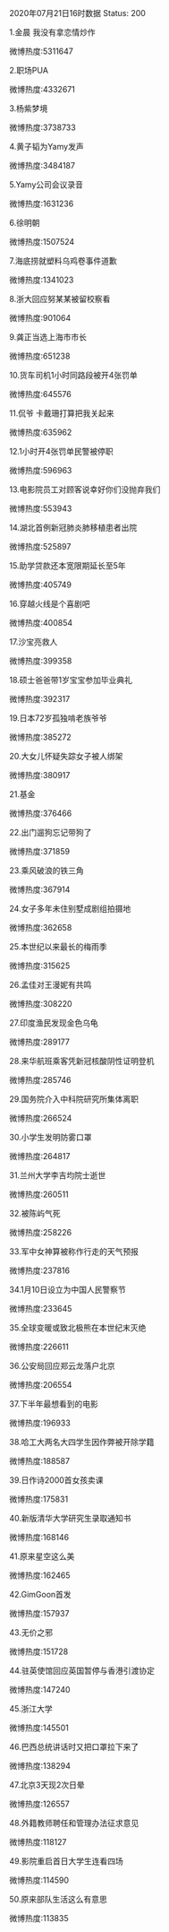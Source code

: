2020年07月21日16时数据
Status: 200

1.金晨 我没有拿恋情炒作

微博热度:5311647

2.职场PUA

微博热度:4332671

3.杨紫梦境

微博热度:3738733

4.黄子韬为Yamy发声

微博热度:3484187

5.Yamy公司会议录音

微博热度:1631236

6.徐明朝

微博热度:1507524

7.海底捞就塑料乌鸡卷事件道歉

微博热度:1341023

8.浙大回应努某某被留校察看

微博热度:901064

9.龚正当选上海市市长

微博热度:651238

10.货车司机1小时同路段被开4张罚单

微博热度:645576

11.侃爷 卡戴珊打算把我关起来

微博热度:635962

12.1小时开4张罚单民警被停职

微博热度:596963

13.电影院员工对顾客说幸好你们没抛弃我们

微博热度:553943

14.湖北首例新冠肺炎肺移植患者出院

微博热度:525897

15.助学贷款还本宽限期延长至5年

微博热度:405749

16.穿越火线是个喜剧吧

微博热度:400854

17.沙宝亮救人

微博热度:399358

18.硕士爸爸带1岁宝宝参加毕业典礼

微博热度:392317

19.日本72岁孤独啃老族爷爷

微博热度:385272

20.大女儿怀疑失踪女子被人绑架

微博热度:380917

21.基金

微博热度:376466

22.出门遛狗忘记带狗了

微博热度:371859

23.乘风破浪的铁三角

微博热度:367914

24.女子多年未住别墅成剧组拍摄地

微博热度:362658

25.本世纪以来最长的梅雨季

微博热度:315625

26.孟佳对王漫妮有共鸣

微博热度:308220

27.印度渔民发现金色乌龟

微博热度:289177

28.来华航班乘客凭新冠核酸阴性证明登机

微博热度:285746

29.国务院介入中科院研究所集体离职

微博热度:266524

30.小学生发明防雾口罩

微博热度:264817

31.兰州大学李吉均院士逝世

微博热度:260511

32.被陈屿气死

微博热度:258226

33.军中女神算被称作行走的天气预报

微博热度:237816

34.1月10日设立为中国人民警察节

微博热度:233645

35.全球变暖或致北极熊在本世纪末灭绝

微博热度:226611

36.公安局回应郑云龙落户北京

微博热度:206554

37.下半年最想看到的电影

微博热度:196933

38.哈工大两名大四学生因作弊被开除学籍

微博热度:188587

39.日作诗2000首女孩卖课

微博热度:175831

40.新版清华大学研究生录取通知书

微博热度:168146

41.原来星空这么美

微博热度:162465

42.GimGoon首发

微博热度:157937

43.无价之邪

微博热度:151728

44.驻英使馆回应英国暂停与香港引渡协定

微博热度:147240

45.浙江大学

微博热度:145501

46.巴西总统讲话时又把口罩拉下来了

微博热度:138294

47.北京3天现2次日晕

微博热度:126557

48.外籍教师聘任和管理办法征求意见

微博热度:118127

49.影院重启首日大学生连看四场

微博热度:114590

50.原来部队生活这么有意思

微博热度:113835

